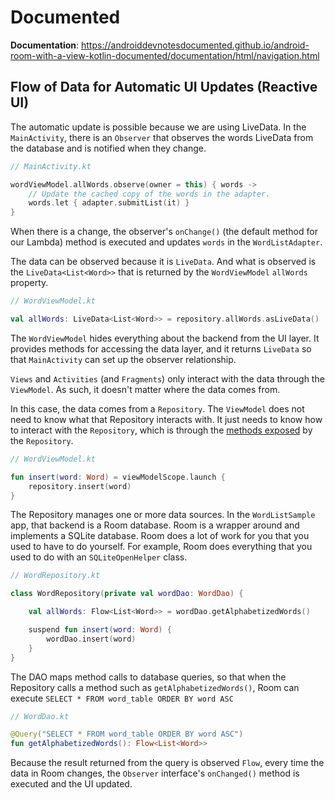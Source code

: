 # Documented

**Documentation**: https://androiddevnotesdocumented.github.io/android-room-with-a-view-kotlin-documented/documentation/html/navigation.html

## Flow of Data for Automatic UI Updates (Reactive UI)

The automatic update is possible because we are using LiveData. In the `MainActivity`, there is an `Observer` that observes the words LiveData from the database and is notified when they change. 

```kotlin
// MainActivity.kt

wordViewModel.allWords.observe(owner = this) { words ->
    // Update the cached copy of the words in the adapter.
    words.let { adapter.submitList(it) }
}

```

When there is a change, the observer's `onChange()` (the default method for our Lambda) method is executed and updates `words` in the `WordListAdapter`.

The data can be observed because it is `LiveData`. And what is observed is the `LiveData<List<Word>>` that is returned by the `WordViewModel` `allWords` property.


```kotlin
// WordViewModel.kt

val allWords: LiveData<List<Word>> = repository.allWords.asLiveData()

```

The `WordViewModel` hides everything about the backend from the UI layer. It provides methods for accessing the data layer, and it returns `LiveData` so that `MainActivity` can set up the observer relationship.

`Views` and `Activities` (and `Fragments`) only interact with the data through the `ViewModel`. As such, it doesn't matter where the data comes from.

In this case, the data comes from a `Repository`. The `ViewModel` does not need to know what that Repository interacts with. It just needs to know how to interact with the `Repository`, which is through the [methods exposed](https://androiddevnotesdocumented.github.io/android-room-with-a-view-kotlin-documented/documentation/html/app/com.example.android.roomwordssample/-word-repository/index.html) by the `Repository`.

```kotlin
// WordViewModel.kt

fun insert(word: Word) = viewModelScope.launch {
    repository.insert(word)
}
```

The Repository manages one or more data sources. In the `WordListSample` app, that backend is a Room database. Room is a wrapper around and implements a SQLite database. Room does a lot of work for you that you used to have to do yourself. For example, Room does everything that you used to do with an `SQLiteOpenHelper` class.

```kotlin
// WordRepository.kt

class WordRepository(private val wordDao: WordDao) {

    val allWords: Flow<List<Word>> = wordDao.getAlphabetizedWords()

    suspend fun insert(word: Word) {
        wordDao.insert(word)
    }
}

```

The DAO maps method calls to database queries, so that when the Repository calls a method such as `getAlphabetizedWords()`, Room can execute `SELECT * FROM word_table ORDER BY word ASC`

```kotlin
// WordDao.kt

@Query("SELECT * FROM word_table ORDER BY word ASC")
fun getAlphabetizedWords(): Flow<List<Word>>

```

Because the result returned from the query is observed `Flow`, every time the data in Room changes, the `Observer` interface's `onChanged()` method is executed and the UI updated.